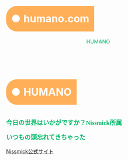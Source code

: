 # humano.com
<html lang="ja">
<header>
	HUMANO
</header>
<head>
    <meta charset="utf-8">
    <meta http-equiv="X-UA-Compatible" content="IE=edge">
    <meta name="viewport" content="width=device-width, initial-scale=1">
    <title>HUMANO</title>
    <link rel="stylesheet" href="https://maxcdn.bootstrapcdn.com/bootstrap/3.3.6/css/bootstrap.min.css">
    <style>
    body {
            padding: 30px;
            color: hsl(154, 100%, 36%);
        }
        p {
            font-weight: bold;
            font-size: 120%;
            font-family: Serif;
        }
	    h1 {
display: inline-block;
  color: #fff;
  background: #ffaf58;
  padding: 0.5em;
  line-height: 1.5;
  vertical-align: middle;
  border-radius: 30px 0 0 30px;
      }
	    h1::before {
		    content: '●';
  color: #fff;
  margin-right: 8px;
		    }
    </style>
</head>
<body>
    <h1>HUMANO</h1>
    <p class="lead">今日の世界はいかがですか？Nissmick所属</p>
	<p>いつもの頭忘れてきちゃった</p>
    <a class="btn btn-primary" href="https://nissmick.com/">Nissmick公式サイト</a>
    <script src="https://ajax.googleapis.com/ajax/libs/jquery/1.11.3/jquery.min.js"></script>
    <script src="https://maxcdn.bootstrapcdn.com/bootstrap/3.3.6/js/bootstrap.min.js"></script>
</body>
</html>

